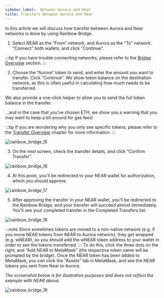 ```yaml
---
sidebar_label: 	Between Aurora and Near
title: Transfers Between Aurora and Near
---
```


In this article we will discuss how transfer between Aurora and Near networks is done by using Rainbow Bridge.

1. Select NEAR as the “From” network, and Aurora as the “To” network.
“Connect” both wallets, and click “Continue”.

:::tip
If you have trouble connecting networks, please refer to the [Bridge Overview](introduction) section.
:::

2. Choose the “Aurora” token to send, and enter the amount you want to transfer. Click “Continue”.
We show token balance on the destination network, as this is often useful in calculating how much needs to be transferred.

We also provide a one-click helper to allow you to send the full token balance in the transfer.

...and in the case that you’ve chosen ETH, we show you a warning that you may want to keep a bit around for gas fees!

:::tip
If you are wondering why you only see specific tokens, please refer to the [Transfer Overview](introduction) chapter for more information.
:::

![rainbow_bridge_15](/img/rainbow_bridge_15.png)

3. On the next screen, check the transfer details, and click “Confirm Transfer”.

![rainbow_bridge_16](/img/rainbow_bridge_16.png)

4. At this point, you'll be redirected to your NEAR wallet for authorization, which you should  approve.

![rainbow_bridge_17](/img/rainbow_bridge_17.png)

5. After approving the transfer in your NEAR wallet,
you'll be redirected to the Rainbow Bridge, and your transfer will succeed almost immediately.
You'll see your completed transfer in the Completed Transfers list.

![rainbow_bridge_18](/img/rainbow_bridge_18.png)

:::note
Since sometimes tokens are moved to a non-native network
(e.g. if you move NEAR tokens from NEAR to Aurora network), they get wrapped (e.g. wNEAR),
so you should add the wNEAR token address to your wallet in order to see the tokens transferred.
:::
To do this, click the three dots on the right,
and “Add NEAR to MetaMask” (the respective token name will be prompted by the bridge).
Once the NEAR token has been added to MetaMask, you can click the “Assets” tab in MetaMask,
and see the NEAR tokens you sent from Near to Aurora.

_The screenshot below is for illustrative purposes and does not reflect the example with NEAR above._

![rainbow_bridge_19](/img/rainbow_bridge_19.png)
